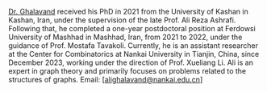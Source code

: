 
[Dr. Ghalavand]( https://scholar.google.com/citations?user=22PFlKYAAAAJ&hl=en) received his PhD in 2021 from the University of Kashan in Kashan, Iran, under the supervision of the late Prof. Ali Reza Ashrafi. Following that, he completed a one-year postdoctoral position at Ferdowsi University of Mashhad in Mashhad, Iran, from 2021 to 2022, under the guidance of Prof. Mostafa Tavakoli. Currently, he is an assistant researcher at the Center for Combinatorics at Nankai University in Tianjin, China, since December 2023, working under the direction of Prof. Xueliang Li. Ali is an expert in graph theory and primarily focuses on problems related to the structures of graphs.
Email: [alighalavand@nankai.edu.cn]
